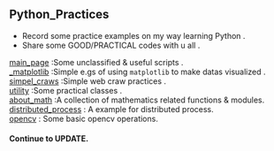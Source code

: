 ## Python_Practices
* Record some practice examples on my way learning Python .
* Share some GOOD/PRACTICAL codes with u all .

[main_page](https://github.com/SimonCqk/Python_Practices) :Some unclassified & useful scripts .<br>
[_matplotlib](_matplotlib)  :Simple e.gs of using `matplotlib` to make datas visualized .<br>
[simpel_craws](simple_craws)  :Simple web craw practices .<br>
[utility](utility)  :Some practical classes .<br>
[about_math](about_math)  :A collection of mathematics related functions & modules.  <br>
[distributed_process](distributed_process) : A example for distributed process.<br>
[opencv](opencv) : Some basic opencv operations.<br>



#### Continue to UPDATE.
